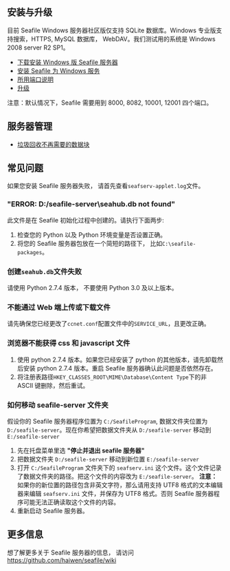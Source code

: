 ## 安装与升级

目前 Seafile Windows 服务器社区版仅支持 SQLite 数据库。Windows 专业版支持搜索，HTTPS, MySQL 数据库， WebDAV。我们测试用的系统是 Windows 2008 server R2 SP1。

- [下载安装 Windows 版 Seafile 服务器](deploy_windows/download_and_setup_seafile_windows_server.md)
- [安装 Seafile 为 Windows 服务](deploy_windows/install_seafile_server_as_a_windows_service.md)
- [所用端口说明](deploy_windows/ports_used_by_seafile_windows_server.md)
- [升级](deploy_windows/upgrading_seafile_windows_server.md)

注意：默认情况下，Seafile 需要用到 8000, 8082, 10001, 12001 四个端口。

## 服务器管理

- [垃圾回收不再需要的数据块](../maintain/seafile_gc.md)

## 常见问题

如果您安装 Seafile 服务器失败， 请首先查看`seafserv-applet.log`文件。

### "ERROR: D:/seafile-server\seahub.db not found"

此文件是在 Seafile 初始化过程中创建的。请执行下面两步:

1. 检查您的 Python 以及 Python 环境变量是否设置正确。 
2. 将您的 Seafile 服务器包放在一个简短的路径下， 比如`C:\seafile-packages`。

### 创建`seahub.db`文件失败

请使用 Python 2.7.4 版本， 不要使用 Python 3.0 及以上版本。

### 不能通过 Web 端上传或下载文件

请先确保您已经更改了`ccnet.conf`配置文件中的`SERVICE_URL`，且更改正确。

### 浏览器不能获得 css 和 javascript 文件

1. 使用 python 2.7.4 版本。如果您已经安装了 python 的其他版本，请先卸载然后安装 python 2.7.4 版本。重启  Seafile 服务器确认此问题是否依然存在。
2. 将注册表路径`HKEY_CLASSES_ROOT\MIME\Database\Content Type`下的非 ASCII 键删除，然后重试。

### 如何移动 seafile-server 文件夹

假设你的 Seafile 服务器程序位置为 `C:/SeafileProgram`, 数据文件夹位置为 `D:/seafile-server`。现在你希望把数据文件夹从 `D:/seafile-server` 移动到 `E:/seafile-server`

1. 先在托盘菜单里选 **"停止并退出 seafile 服务器"**
2. 把数据文件夹 `D:/seafile-server` 移动到新位置 `E:/seafile-server` 
3. 打开 `C:/SeafileProgram` 文件夹下的 `seafserv.ini` 这个文件。这个文件记录了数据文件夹的路径。把这个文件的内容改为 `E:/seafile-server`。
**注意：** 如果你的新位置的路径包含非英文字符，那么请用支持 UTF8 格式的文本编辑器来编辑 `seafserv.ini` 文件，并保存为 UTF8 格式。否则 Seafile 服务器程序可能无法正确读取这个文件的内容。
4. 重新启动 Seafile 服务器。

## 更多信息

想了解更多关于 Seafile 服务器的信息， 请访问 https://github.com/haiwen/seafile/wiki
